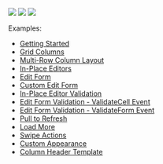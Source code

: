 <!-- default badges list -->
![](https://img.shields.io/endpoint?url=https://codecentral.devexpress.com/api/v1/VersionRange/315566118/20.2.4%2B)
[![](https://img.shields.io/badge/Open_in_DevExpress_Support_Center-FF7200?style=flat-square&logo=DevExpress&logoColor=white)](https://supportcenter.devexpress.com/ticket/details/T1049232)
[![](https://img.shields.io/badge/📖_How_to_use_DevExpress_Examples-e9f6fc?style=flat-square)](https://docs.devexpress.com/GeneralInformation/403183)
<!-- default badges end -->
Examples:

- [Getting Started](./CS/GettingStarted)  
- [Grid Columns](./CS/Columns)
- [Multi-Row Column Layout](./CS/AdvancedColumnLayout)
- [In-Place Editors](./CS/InPlaceEditors)
- [Edit Form](./CS/EditForm)
- [Custom Edit Form](./CS/EditFormTemplate)
- [In-Place Editor Validation](./CS/ValidateInPlaceEditors)
- [Edit Form Validation - ValidateCell Event](./CS/ValidateCellEvent)
- [Edit Form Validation - ValidateForm Event](./CS/ValidateFormEvent)
- [Pull to Refresh](./CS/PullToRefresh)
- [Load More](./CS/LoadMore)
- [Swipe Actions](./CS/Swipe)
- [Custom Appearance](./CS/CustomAppearance)
- [Column Header Template](./CS/ColumnHeaderTemplate)
